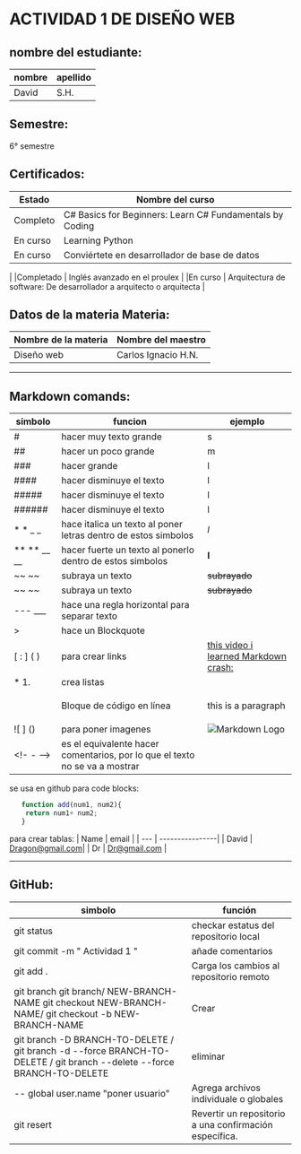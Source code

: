<!-- Strikethrough -->
# ACTIVIDAD 1 DE DISEÑO WEB

## nombre del estudiante:

|nombre  | apellido     |
|---     | ------------ |
|David   | S.H.         |

## Semestre:
6° semestre


## Certificados:
|Estado  | Nombre del curso     |
|---  | ----     |
|Completo  | C# Basics for Beginners: Learn C# Fundamentals by Coding     |
|En curso  | Learning Python    |
|En curso  | Conviértete en desarrollador de base de datos
  |
|Completado  | Inglés avanzado en el proulex
  |
|En curso  | Arquitectura de software: De desarrollador a arquitecto o arquitecta
  |

##  Datos de la materia Materia:
|Nombre de la materia | Nombre del maestro     |
|---  | ----     |
|Diseño web  |Carlos Ignacio H.N. |

---
## Markdown comands:
|simbolo                   | funcion                             |   ejemplo     |       
|-----                     |---------                            | ------- | 
| #                        | hacer  muy texto grande             |     s| 
| ##                       | hacer un poco grande                |m     | 
| ###                      | hacer  grande                       |  l   |
| ####                     | hacer disminuye el texto            |l     |
| #####                    | hacer disminuye el texto            | l    |
| ######                   | hacer disminuye el texto            | l
| *   *   _    _           | hace italica un texto al poner letras dentro de estos simbolos         | *l*
| ** ** __ __              | hacer  fuerte un texto al ponerlo dentro de estos simbolos          | **l**
|~~   ~~                   | subraya un texto          | ~~subrayado~~|
|~~   ~~                   | subraya un texto          | ~~subrayado~~|
|---    ___                | hace una regla horizontal para separar texto           |    |
|>                         |  hace un Blockquote         |    |
|[ :  ] ( )                | para crear links           | [this video i learned Markdown crash:](https://www.youtube.com/watch?v=HUBNt18RFbo&t=584s) |
|*  1.                     | crea listas            |    |
|<p> <p>                   | Bloque de código en línea   | <p>this is a paragraph </p> |
|![ ] ()                |  para poner imagenes          | ![Markdown Logo](https://markdown-here.com/img/icon256.png)| 
| <!- -      -->           | es el equivalente hacer comentarios, por lo que el texto no se va a mostrar         |   |


 se usa en github para code blocks:          
``` javascript
   function add(num1, num2){
    return num1+ num2;
   } 
```

para crear tablas:
| Name     | email           |
| ---      | ----------------|
| David    | Dragon@gmail.com|
| Dr       | Dr@gmail.com    | 


---
## GitHub: 
| simbolo     | función            |
| ---      | ----------------|
| git status    | checkar estatus del repositorio local |
| git commit -m " Actividad 1 "       | añade comentarios    |
| git add .      | Carga los cambios al repositorio remoto                   |
|git branch git branch/ NEW-BRANCH-NAME git checkout NEW-BRANCH-NAME/ git checkout -b NEW-BRANCH-NAME |  Crear                 |
|git branch -D BRANCH-TO-DELETE / git branch -d --force BRANCH-TO-DELETE / git branch --delete --force BRANCH-TO-DELETE   |  eliminar                 |
| -- global user.name "poner usuario"      | Agrega archivos individuale o globales                   |
| git resert   |   Revertir un repositorio a una confirmación específica.                 |